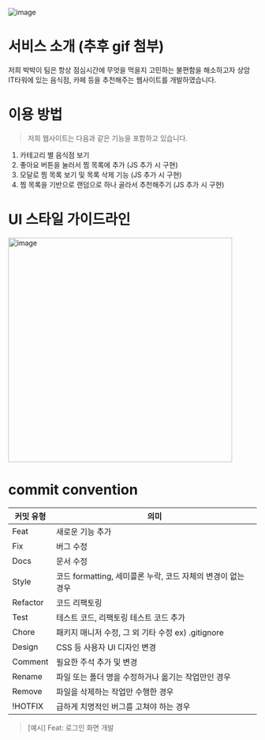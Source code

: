 ![image](https://github.com/woorifisa-service-dev-3rd/frontend-1st-ppl/assets/52206904/59471e07-e4e9-4952-b9b2-9ef6f7a40d92)

# 서비스 소개 (추후 gif 첨부)
저희 박박이 팀은 항상 점심시간에 무엇을 먹을지 고민하는 불편함을 해소하고자 상암 IT타워에 있는 음식점, 카페 등을 추천해주는 웹사이트를 개발하였습니다.

# 이용 방법
> 저희 웹사이트는 다음과 같은 기능을 포함하고 있습니다.
1. 카테고리 별 음식점 보기
2. 좋아요 버튼을 눌러서 찜 목록에 추가 (JS 추가 시 구현)
3. 모달로 찜 목록 보기 및 목록 삭제 기능 (JS 추가 시 구현)
4. 찜 목록을 기반으로 랜덤으로 하나 골라서 추천해주기 (JS 추가 시 구현)

# UI 스타일 가이드라인

<img width="454" alt="image" src="https://github.com/woorifisa-service-dev-3rd/frontend-1st-ppl/assets/52206904/e1717af0-6c2f-4967-8591-e6e177fc8f62">


# commit convention

| 커밋 유형 | 의미 |
| --- | --- |
| Feat | 새로운 기능 추가 |
| Fix | 버그 수정 |
| Docs | 문서 수정 |
| Style | 코드 formatting, 세미콜론 누락, 코드 자체의 변경이 없는 경우 |
| Refactor | 코드 리팩토링 |
| Test | 테스트 코드, 리팩토링 테스트 코드 추가 |
| Chore | 패키지 매니저 수정, 그 외 기타 수정 ex) .gitignore |
| Design | CSS 등 사용자 UI 디자인 변경 |
| Comment | 필요한 주석 추가 및 변경 |
| Rename | 파일 또는 폴더 명을 수정하거나 옮기는 작업만인 경우 |
| Remove | 파일을 삭제하는 작업만 수행한 경우 |
| !HOTFIX | 급하게 치명적인 버그를 고쳐야 하는 경우 |

> [예시] Feat: 로그인 화면 개발
